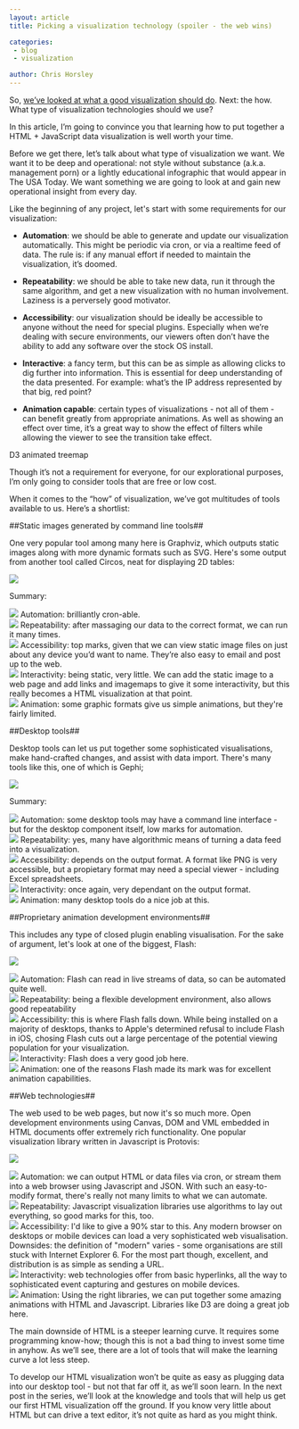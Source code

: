 ```yaml
---
layout: article
title: Picking a visualization technology (spoiler - the web wins) 

categories:
 - blog
 - visualization

author: Chris Horsley
---
```

So, <a href="vis-purpose.html">we’ve looked at what a good visualization should do</a>. Next: the how. What type of visualization technologies should we use?

In this article, I’m going to convince you that learning how to put together a HTML + JavaScript data visualization is well worth your time.

Before we get there, let’s talk about what type of visualization we want. We want it to be deep and operational: not style without substance (a.k.a. management porn) or a lightly educational infographic that would appear in The USA Today. We want something we are going to look at and gain new operational insight from every day.

Like the beginning of any project, let's start with some requirements for our visualization:

- **Automation**: we should be able to generate and update our visualization automatically. This might be periodic via cron, or via a realtime feed of data. The rule is: if any manual effort if needed to maintain the visualization, it’s doomed.

- **Repeatability**: we should be able to take new data, run it through the same algorithm, and get a new visualization with no human involvement. Laziness is a perversely good motivator.

- **Accessibility**: our visualization should be ideally be accessible to anyone without the need for special plugins. Especially when we’re dealing with secure environments, our viewers often don’t have the ability to add any software over the stock OS install.

- **Interactive**: a fancy term, but this can be as simple as allowing clicks to dig further into information. This is essential for deep understanding of the data presented. For example: what’s the IP address represented by that big, red point?

- **Animation capable**: certain types of visualizations - not all of them - can benefit greatly from appropriate animations. As well as showing an effect over time, it’s a great way to show the effect of filters while allowing the viewer to see the transition take effect.

D3 animated treemap

Though it’s not a requirement for everyone, for our explorational purposes, I’m only going to consider tools that are free or low cost.

When it comes to the “how” of visualization, we’ve got multitudes of tools available to us. Here’s a shortlist:

##Static images generated by command line tools##

One very popular tool among many here is Graphviz, which outputs static images along with more dynamic formats such as SVG. Here's some output from another tool called Circos, neat for displaying 2D tables:

<p><img src="/img/blog/2011-07-13-vis-which-tech/circos.png" /></p>

Summary:

<p><img src="/img/blog/2011-07-13-vis-which-tech/star_on.png" class="inl_icon"/> Automation: brilliantly cron-able.<br/>
<img src="/img/blog/2011-07-13-vis-which-tech/star_on.png" class="inl_icon"/> Repeatability: after massaging our data to the correct format, we can run it many times.</br>
<img src="/img/blog/2011-07-13-vis-which-tech/star_on.png" class="inl_icon"/> Accessibility: top marks, given that we can view static image files on just about any device you’d want to name. They’re also easy to email and post up to the web.<br/>  
<img src="/img/blog/2011-07-13-vis-which-tech/star_off.png" class="inl_icon"/> Interactivity: being static, very little. We can add the static image to a web page and add links and imagemaps to give it some interactivity, but this really becomes a HTML visualization at that point.</br>
<img src="/img/blog/2011-07-13-vis-which-tech/star_half.png" class="inl_icon"/> Animation: some graphic formats give us simple animations, but they're fairly limited.<br/>
</p>

##Desktop tools## 

Desktop tools can let us put together some sophisticated visualisations, make hand-crafted changes, and assist with data import. There's many tools like this, one of which is Gephi;

<p><img src="/img/blog/2011-07-13-vis-which-tech/genphi.png" /></p>

Summary:

<p><img src="/img/blog/2011-07-13-vis-which-tech/star_off.png" class="inl_icon"/> Automation: some desktop tools may have a command line interface - but for the desktop component itself, low marks for automation.<br/>
<img src="/img/blog/2011-07-13-vis-which-tech/star_on.png" class="inl_icon"/> Repeatability: yes, many have algorithmic means of turning a data feed into a visualization.</br>
<img src="/img/blog/2011-07-13-vis-which-tech/star_half.png" class="inl_icon"/> Accessibility: depends on the output format. A format like PNG is very accessible, but a propietary format may need a special viewer - including Excel spreadsheets.<br/>  
<img src="/img/blog/2011-07-13-vis-which-tech/star_on.png" class="inl_icon"/> Interactivity: once again, very dependant on the output format.</br>
<img src="/img/blog/2011-07-13-vis-which-tech/star_half.png" class="inl_icon"/> Animation: many desktop tools do a nice job at this.<br/>
</p>

##Proprietary animation development environments##

This includes any type of closed plugin enabling visualisation. For the sake of argument, let's look at one of the biggest, Flash:

<p><img src="/img/blog/2011-07-13-vis-which-tech/flash.png" /></p>

<p><img src="/img/blog/2011-07-13-vis-which-tech/star_on.png" class="inl_icon"/> Automation: Flash can read in live streams of data, so can be automated quite well.<br/>
<img src="/img/blog/2011-07-13-vis-which-tech/star_on.png" class="inl_icon"/> Repeatability: being a flexible development environment, also allows good repeatability</br>
<img src="/img/blog/2011-07-13-vis-which-tech/star_half.png" class="inl_icon"/> Accessibility: this is where Flash falls down. While being installed on a majority of desktops, thanks to Apple's determined refusal to include Flash in iOS, chosing Flash cuts out a large percentage of the potential viewing population for your visualization.<br/>  
<img src="/img/blog/2011-07-13-vis-which-tech/star_on.png" class="inl_icon"/> Interactivity: Flash does a very good job here.</br>
<img src="/img/blog/2011-07-13-vis-which-tech/star_on.png" class="inl_icon"/> Animation: one of the reasons Flash made its mark was for excellent animation capabilities.<br/>
</p>


##Web technologies##


The web used to be web pages, but now it's so much more. Open development environments using Canvas, DOM and VML embedded in HTML documents offer extremely rich functionality. One popular visualization library written in Javascript is Protovis:

<p><img src="/img/blog/2011-07-13-vis-which-tech/protovis.png" /></p>

<p><img src="/img/blog/2011-07-13-vis-which-tech/star_on.png" class="inl_icon"/> Automation: we can output HTML or data files via cron, or stream them into a web browser using Javascript and JSON. With such an easy-to-modify format, there's really not many limits to what we can automate.<br/>
<img src="/img/blog/2011-07-13-vis-which-tech/star_on.png" class="inl_icon"/> Repeatability: Javascript visualization libraries use algorithms to lay out everything, so good marks for this, too.</br>
<img src="/img/blog/2011-07-13-vis-which-tech/star_on.png" class="inl_icon"/> Accessibility: I'd like to give a 90% star to this. Any modern browser on desktops or mobile devices can load a very sophisticated web visualisation. Downsides: the definition of "modern" varies - some organisations are still stuck with Internet Explorer 6. For the most part though, excellent, and distribution is as simple as sending a URL.<br/>  
<img src="/img/blog/2011-07-13-vis-which-tech/star_on.png" class="inl_icon"/> Interactivity: web technologies offer from basic hyperlinks, all the way to sophisticated event capturing and gestures on mobile devices.</br>
<img src="/img/blog/2011-07-13-vis-which-tech/star_on.png" class="inl_icon"/> Animation: Using the right libraries, we can put together some amazing animations with HTML and Javascript. Libraries like D3 are doing a great job here.<br/>
</p>


The main downside of HTML is a steeper learning curve. It requires some programming know-how; though this is not a bad thing to invest some time in anyhow. As we’ll see, there are a lot of tools that will make the learning curve a lot less steep.

To develop our HTML visualization won’t be quite as easy as plugging data into our desktop tool - but not that far off it, as we’ll soon learn. In the next post in the series, we’ll look at the knowledge and tools that will help us get our first HTML visualization off the ground. If you know very little about HTML but can drive a text editor, it’s not quite as hard as you might think.
